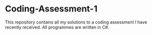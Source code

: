 # Coding-Assessment-1
This repository contains all my solutions to a coding assessment I have recently received. All programmes are written in C#.
